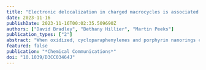 ```yaml
---
title: "Electronic delocalization in charged macrocycles is associated with global aromaticity"
date: 2023-11-16
publishDate: 2023-11-16T00:02:35.509690Z
authors: ["David Bradley", "Bethany Hillier", "Martin Peeks"]
publication_types: ["2"]
abstract: "When oxidized, cycloparaphenylenes and porphyrin nanorings can exhibit macrocyclic ring currents which have been used to assign these molecules as (anti)aromatic. These assignments have been controversial because the presence of ring currents does not always imply cyclic electronic delocalization, which is essential to the definition of aromaticity. Here, we show that the emergence of macrocyclic ring currents in these molecules is correlated with increased electronic delocalization, supporting assignments of these molecules as (anti)aromatic."
featured: false
publication: "*Chemical Communications*"
doi: "10.1039/D3CC03464J"
---
```

